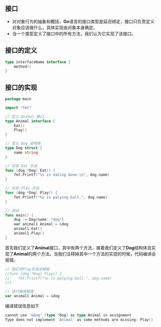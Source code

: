 ## 接口
* 对对象行为的抽象和概括，**Go**语言的接口类型是延迟绑定，接口只负责定义对象应该做什么，具体实现由对象本身确定。
* 当一个类型定义了接口中的所有方法，我们认为它实现了该接口。

## 接口的定义
```go
type interfaceName interface {
    method()
}
```

## 接口的实现
```go
package main

import "fmt"

// 定义 Animal 接口
type Animal interface {
    Eat()
    Play()
}

// 定义 Dog 结构体
type Dog struct {
    name string
}

// 实现 Eat 方法
func (dog *Dog) Eat() {
    fmt.Printf("%s is eating bone.\n", dog.name)
}

// 实现 Play 方法
func (dog *Dog) Play() {
    fmt.Printf("%s is palying ball.", dog.name)
}

// 测试
func main() {
    dog := Dog{name: "dog"}
    var animal1 Animal = &dog
    animal1.Eat()
    animal1.Play()
}
```

首先我们定义了**Animal**接口，其中有两个方法，接着我们定义了**Dog**结构体且实现了**Animal**的两个方法。当我们注释掉其中一个方法的实现的时候，代码编译会报错。
```go
// 我们将Play方法注释掉
//func (dog *Dog) Play() {
//    fmt.Printf("%s is palying ball.", dog.name)
//}

// 该行编译报错
var animal1 Animal = &dog
```
编译错误信息如下
```go
cannot use '&dog' (type *Dog) as type Animal in assignment
Type does not implement 'Animal' as some methods are missing: Play()
```

